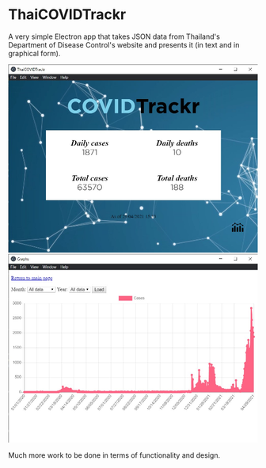 # ThaiCOVIDTrackr
A very simple Electron app that takes JSON data from Thailand's Department of Disease Control's website and presents it (in text and in graphical form).

![Home page screenshot](https://github.com/mythicalbadger/COVIDTrackr/blob/main/resources/images/second_build/second_build_index.jpg)
![Graph page screenshot](https://github.com/mythicalbadger/COVIDTrackr/blob/main/resources/images/second_build/second_build_graph.jpg)

Much more work to be done in terms of functionality and design.
